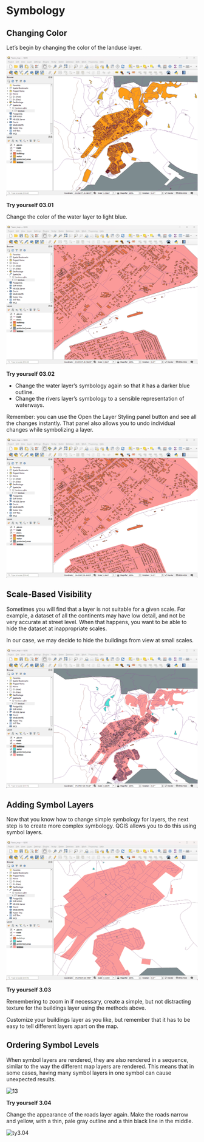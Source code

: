 # Symbology

## Changing Color

Let’s begin by changing the color of the landuse layer.

![](https://github.com/kjvmartinez/qgis-pancake/blob/master/gifs/08%20Changing%20Colors.gif)

**Try yourself 03.01**

Change the color of the water layer to light blue.

![](https://github.com/kjvmartinez/qgis-pancake/blob/master/gifs/09%20Changing%20Symbol%20Structure.gif)

**Try yourself 03.02**
* Change the water layer’s symbology again so that it has a darker blue outline.
* Change the rivers layer’s symbology to a sensible representation of waterways.

Remember: you can use the Open the Layer Styling panel button and see all the changes instantly. That panel also allows you to undo individual changes while symbolizing a layer.

![](https://github.com/kjvmartinez/qgis-pancake/blob/master/gifs/10%20Layer%20Styling%20Panel.gif)

## Scale-Based Visibility

Sometimes you will find that a layer is not suitable for a given scale. For example, a dataset of all the continents may have low detail, and not be very accurate at street level. When that happens, you want to be able to hide the dataset at inappropriate scales.

In our case, we may decide to hide the buildings from view at small scales.

![](https://github.com/kjvmartinez/qgis-pancake/blob/master/gifs/11%20Scale-Based%20Visibility.gif)

## Adding Symbol Layers

Now that you know how to change simple symbology for layers, the next step is to create more complex symbology.
QGIS allows you to do this using symbol layers.


![](https://github.com/kjvmartinez/qgis-pancake/blob/master/gifs/12%20Adding%20Symbol%20Layers.gif)

**Try yourself 3.03**

Remembering to zoom in if necessary, create a simple, but not distracting texture for the buildings layer using the
methods above.

Customize your buildings layer as you like, but remember that it has to be easy to tell different layers apart on the map.

## Ordering Symbol Levels

When symbol layers are rendered, they are also rendered in a sequence, similar to the way the different map layers
are rendered. This means that in some cases, having many symbol layers in one symbol can cause unexpected results.

![13]()

**Try yourself 3.04**

Change the appearance of the roads layer again. Make the roads narrow and yellow, with a thin, pale gray outline and a thin black line in the middle.

![ty3.04]()
